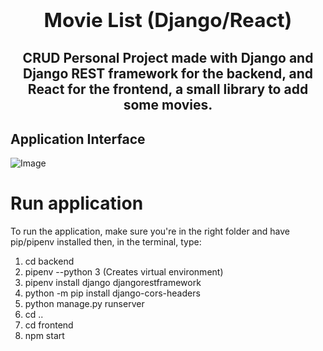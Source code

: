 ## **<h2 align="center">Movie List (Django/React)</h2>**

<h2 align="center"> 
       CRUD Personal Project made with Django and Django REST framework for the backend, and React for the frontend, a small library to add some movies.
</h2>

## Application Interface

![Image](https://i.imgur.com/4YdMaKA.png)

# Run application

To run the application, make sure you're in the right folder and have pip/pipenv installed then, in the terminal, type:

1. cd backend
2. pipenv --python 3 (Creates virtual environment)
3. pipenv install django djangorestframework
4. python -m pip install django-cors-headers
5. python manage.py runserver
6. cd ..
7. cd frontend
8. npm start
